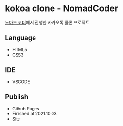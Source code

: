 # kokoa clone - NomadCoder
[노마드 코더](https://nomadcoders.co/)에서 진행한 카카오톡 클론 프로젝트
## Language
  - HTML5
  - CSS3
## IDE
- VSCODE
## Publish
- Github Pages
- Finished at 2021.10.03
- [Site](https://hyukjuns.github.io/kokoa/)
